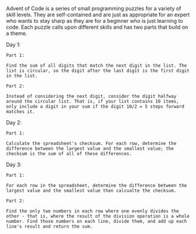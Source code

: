 Advent of Code is a series of small programming puzzles for a variety of skill levels. They are self-contained and are just as appropriate for an expert who wants to stay sharp as they are for a beginner who is just learning to code. Each puzzle calls upon different skills and has two parts that build on a theme.

Day 1: 
    
    Part 1: 

    Find the sum of all digits that match the next digit in the list. The list is circular, so the digit after the last digit is the first digit in the list.

    Part 2:

    Instead of considering the next digit, consider the digit halfway around the circular list. That is, if your list contains 10 items, only include a digit in your sum if the digit 10/2 = 5 steps forward matches it.

Day 2:

    Part 1:

    Calculate the spreadsheet's checksum. For each row, determine the difference between the largest value and the smallest value; the checksum is the sum of all of these differences.
    

Day 3:

    Part 1:
    
    For each row in the spreadsheet, determine the difference between the largest value and the smallest value then calcualte the checksum.
    
    Part 2:
    
    Find the only two numbers in each row where one evenly divides the other - that is, where the result of the division operation is a whole number. Find those numbers on each line, divide them, and add up each line's result and return the sum.
    
    

